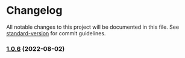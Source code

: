 # Changelog

All notable changes to this project will be documented in this file. See [standard-version](https://github.com/conventional-changelog/standard-version) for commit guidelines.

### [1.0.6](https://github.com/LucyHeres/canvas-mind/compare/v1.0.5...v1.0.6) (2022-08-02)
